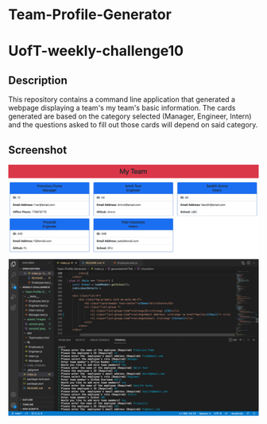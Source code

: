 # Team-Profile-Generator
# UofT-weekly-challenge10

## Description

This repository contains a command line application that generated a webpage displaying a team's my team's basic information. The cards generated are based on the category selected (Manager, Engineer, Intern) and the questions asked to fill out those cards will depend on said category. 

## Screenshot

![ScreenShot](/assets/images/sample.jpeg)
![ScreenShot](/assets/images/sample2.jpeg)
